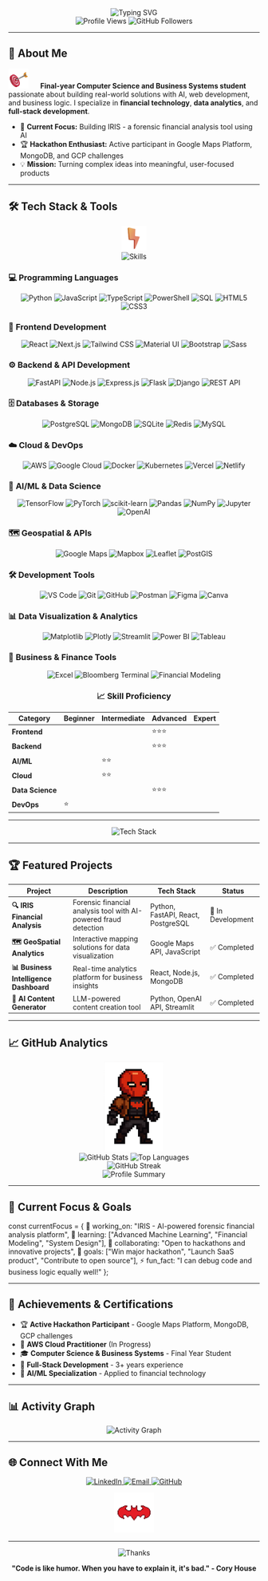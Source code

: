 <div align="center">
  <img src="https://readme-typing-svg.herokuapp.com?font=Fira+Code&size=30&duration=3000&pause=1000&color=7C3AED&center=true&vCenter=true&width=500&lines=Hey+there!+I'm+Rishikesh+👋;CS+%26+Business+Systems+Student;AI+%26+Web+Development+Enthusiast;Problem+Solver+%26+Innovator" alt="Typing SVG" />
</div>

<div align="center">
  <img src="https://komarev.com/ghpvc/?username=Rishikoli&color=7c3aed&style=for-the-badge" alt="Profile Views" />
  <img src="https://img.shields.io/github/followers/Rishikoli?style=for-the-badge&color=7c3aed" alt="GitHub Followers" />
</div>

---

## 🎯 About Me

<p align="left">
  <img src="3dicons-target-dynamic-color.png" width="40" alt="3D Icon" style="margin-right: 20px;">
  <strong>Final-year Computer Science and Business Systems student</strong> passionate about building real-world solutions with AI, web development, and business logic. I specialize in <strong>financial technology</strong>, <strong>data analytics</strong>, and <strong>full-stack development</strong>.
</p>

- 🚀 **Current Focus:** Building IRIS - a forensic financial analysis tool using AI
- 🏆 **Hackathon Enthusiast:** Active participant in Google Maps Platform, MongoDB, and GCP challenges
- 💡 **Mission:** Turning complex ideas into meaningful, user-focused products

---
## 🛠️ Tech Stack & Tools

<div align="center">
  <img src="3dicons-flash-dynamic-color.png" width="50" alt="Tech Stack Icon">
  <br>
  <img src="https://readme-typing-svg.herokuapp.com?font=Fira+Code&size=22&duration=2000&pause=500&color=7C3AED&center=true&vCenter=true&width=400&lines=Full+Stack+Developer;AI%2FML+Engineer;Cloud+Architect;Data+Scientist" alt="Skills" />
</div>



### 💻 **Programming Languages**
<div align="center">
  
![Python](https://img.shields.io/badge/Python-FFD43B?style=for-the-badge&logo=python&logoColor=blue)
![JavaScript](https://img.shields.io/badge/JavaScript-F7DF1E?style=for-the-badge&logo=JavaScript&logoColor=black)
![TypeScript](https://img.shields.io/badge/TypeScript-007ACC?style=for-the-badge&logo=typescript&logoColor=white)
![PowerShell](https://img.shields.io/badge/PowerShell-5391FE?style=for-the-badge&logo=PowerShell&logoColor=white)
![SQL](https://img.shields.io/badge/SQL-336791?style=for-the-badge&logo=postgresql&logoColor=white)
![HTML5](https://img.shields.io/badge/HTML5-E34F26?style=for-the-badge&logo=html5&logoColor=white)
![CSS3](https://img.shields.io/badge/CSS3-1572B6?style=for-the-badge&logo=css3&logoColor=white)

</div>



### 🎨 **Frontend Development**
<div align="center">
  
![React](https://img.shields.io/badge/React-20232A?style=for-the-badge&logo=react&logoColor=61DAFB)
![Next.js](https://img.shields.io/badge/Next.js-000000?style=for-the-badge&logo=nextdotjs&logoColor=white)
![Tailwind CSS](https://img.shields.io/badge/Tailwind_CSS-38B2AC?style=for-the-badge&logo=tailwind-css&logoColor=white)
![Material UI](https://img.shields.io/badge/Material--UI-0081CB?style=for-the-badge&logo=material-ui&logoColor=white)
![Bootstrap](https://img.shields.io/badge/Bootstrap-563D7C?style=for-the-badge&logo=bootstrap&logoColor=white)
![Sass](https://img.shields.io/badge/Sass-CC6699?style=for-the-badge&logo=sass&logoColor=white)

</div>



### ⚙️ **Backend & API Development**
<div align="center">
  
![FastAPI](https://img.shields.io/badge/FastAPI-005571?style=for-the-badge&logo=fastapi)
![Node.js](https://img.shields.io/badge/Node.js-43853D?style=for-the-badge&logo=node.js&logoColor=white)
![Express.js](https://img.shields.io/badge/Express.js-404D59?style=for-the-badge)
![Flask](https://img.shields.io/badge/Flask-000000?style=for-the-badge&logo=flask&logoColor=white)
![Django](https://img.shields.io/badge/Django-092E20?style=for-the-badge&logo=django&logoColor=white)
![REST API](https://img.shields.io/badge/REST-02569B?style=for-the-badge&logo=rest&logoColor=white)

</div>



### 🗄️ **Databases & Storage**
<div align="center">
  
![PostgreSQL](https://img.shields.io/badge/PostgreSQL-316192?style=for-the-badge&logo=postgresql&logoColor=white)
![MongoDB](https://img.shields.io/badge/MongoDB-4EA94B?style=for-the-badge&logo=mongodb&logoColor=white)
![SQLite](https://img.shields.io/badge/SQLite-07405E?style=for-the-badge&logo=sqlite&logoColor=white)
![Redis](https://img.shields.io/badge/Redis-DC382D?style=for-the-badge&logo=redis&logoColor=white)
![MySQL](https://img.shields.io/badge/MySQL-00000F?style=for-the-badge&logo=mysql&logoColor=white)

</div>



### ☁️ **Cloud & DevOps**
<div align="center">
  
![AWS](https://img.shields.io/badge/Amazon_AWS-FF9900?style=for-the-badge&logo=amazonaws&logoColor=white)
![Google Cloud](https://img.shields.io/badge/Google_Cloud-4285F4?style=for-the-badge&logo=google-cloud&logoColor=white)
![Docker](https://img.shields.io/badge/Docker-2CA5E0?style=for-the-badge&logo=docker&logoColor=white)
![Kubernetes](https://img.shields.io/badge/Kubernetes-326ce5.svg?&style=for-the-badge&logo=kubernetes&logoColor=white)
![Vercel](https://img.shields.io/badge/Vercel-000000?style=for-the-badge&logo=vercel&logoColor=white)
![Netlify](https://img.shields.io/badge/Netlify-00C7B7?style=for-the-badge&logo=netlify&logoColor=white)

</div>


### 🤖 **AI/ML & Data Science**
<div align="center">
  
![TensorFlow](https://img.shields.io/badge/TensorFlow-FF6F00?style=for-the-badge&logo=tensorflow&logoColor=white)
![PyTorch](https://img.shields.io/badge/PyTorch-EE4C2C?style=for-the-badge&logo=pytorch&logoColor=white)
![scikit-learn](https://img.shields.io/badge/scikit--learn-F7931E?style=for-the-badge&logo=scikit-learn&logoColor=white)
![Pandas](https://img.shields.io/badge/Pandas-150458?style=for-the-badge&logo=pandas&logoColor=white)
![NumPy](https://img.shields.io/badge/NumPy-013243?style=for-the-badge&logo=numpy&logoColor=white)
![Jupyter](https://img.shields.io/badge/Jupyter-F37626?style=for-the-badge&logo=jupyter&logoColor=white)
![OpenAI](https://img.shields.io/badge/OpenAI-412991?style=for-the-badge&logo=openai&logoColor=white)

</div>


### 🗺️ **Geospatial & APIs**
<div align="center">
  
![Google Maps](https://img.shields.io/badge/Google_Maps-4285F4?style=for-the-badge&logo=google-maps&logoColor=white)
![Mapbox](https://img.shields.io/badge/Mapbox-000000?style=for-the-badge&logo=mapbox&logoColor=white)
![Leaflet](https://img.shields.io/badge/Leaflet-199900?style=for-the-badge&logo=leaflet&logoColor=white)
![PostGIS](https://img.shields.io/badge/PostGIS-336791?style=for-the-badge&logo=postgresql&logoColor=white)

</div>



### 🛠️ **Development Tools**
<div align="center">
  
![VS Code](https://img.shields.io/badge/VS_Code-007ACC?style=for-the-badge&logo=visual-studio-code&logoColor=white)
![Git](https://img.shields.io/badge/Git-F05032?style=for-the-badge&logo=git&logoColor=white)
![GitHub](https://img.shields.io/badge/GitHub-181717?style=for-the-badge&logo=github&logoColor=white)
![Postman](https://img.shields.io/badge/Postman-FF6C37?style=for-the-badge&logo=postman&logoColor=white)
![Figma](https://img.shields.io/badge/Figma-F24E1E?style=for-the-badge&logo=figma&logoColor=white)
![Canva](https://img.shields.io/badge/Canva-00C4CC?style=for-the-badge&logo=canva&logoColor=white)

</div>


### 📊 **Data Visualization & Analytics**
<div align="center">
  
![Matplotlib](https://img.shields.io/badge/Matplotlib-11557c?style=for-the-badge&logo=matplotlib&logoColor=white)
![Plotly](https://img.shields.io/badge/Plotly-3F4F75?style=for-the-badge&logo=plotly&logoColor=white)
![Streamlit](https://img.shields.io/badge/Streamlit-FF4B4B?style=for-the-badge&logo=streamlit&logoColor=white)
![Power BI](https://img.shields.io/badge/Power_BI-F2C811?style=for-the-badge&logo=power-bi&logoColor=black)
![Tableau](https://img.shields.io/badge/Tableau-E97627?style=for-the-badge&logo=tableau&logoColor=white)

</div>



### 💼 **Business & Finance Tools**
<div align="center">
  
![Excel](https://img.shields.io/badge/Microsoft_Excel-217346?style=for-the-badge&logo=microsoft-excel&logoColor=white)
![Bloomberg Terminal](https://img.shields.io/badge/Bloomberg-000000?style=for-the-badge&logo=bloomberg&logoColor=white)
![Financial Modeling](https://img.shields.io/badge/Financial_Modeling-2E8B57?style=for-the-badge&logoColor=white)

</div>



<div align="center">
  
### 📈 **Skill Proficiency**

| Category | Beginner | Intermediate | Advanced | Expert |
|----------|----------|--------------|----------|---------|
| **Frontend** | | | ⭐⭐⭐ | |
| **Backend** | | | ⭐⭐⭐ | |
| **AI/ML** | | ⭐⭐ | | |
| **Cloud** | | ⭐⭐ | | |
| **Data Science** | | | ⭐⭐⭐ | |
| **DevOps** | ⭐ | | | |

</div>

---

<div align="center">
  <img src="https://github-readme-tech-stack.vercel.app/api/cards?title=Most+Used+Languages&lineCount=8&theme=radical&bg=0d1117&badge=7c3aed&border=7c3aed&titleColor=7c3aed&line1=Python,python,90;&line2=JavaScript,javascript,85;&line3=SQL,sql,80;&line4=TypeScript,typescript,75;&line5=HTML,html,85;&line6=CSS,css,80;&line7=PowerShell,powershell,70;&line8=Bash,bash,65;" alt="Tech Stack" />
</div>


---

## 🏆 Featured Projects

| Project | Description | Tech Stack | Status |
|---------|-------------|------------|---------|
| **🔍 IRIS Financial Analysis** | Forensic financial analysis tool with AI-powered fraud detection | Python, FastAPI, React, PostgreSQL | 🚧 In Development |
| **🗺️ GeoSpatial Analytics** | Interactive mapping solutions for data visualization | Google Maps API, JavaScript | ✅ Completed |
| **📊 Business Intelligence Dashboard** | Real-time analytics platform for business insights | React, Node.js, MongoDB | ✅ Completed |
| **🤖 AI Content Generator** | LLM-powered content creation tool | Python, OpenAI API, Streamlit | ✅ Completed |

---

## 📈 GitHub Analytics

<div align="center">
  <img src="7972f109-9eec-4a16-9c4a-048426972da4.png" width="120" alt="3D Icon">
</div>

<div align="center">
  <img height="180em" src="https://github-readme-stats.vercel.app/api?username=Rishikoli&show_icons=true&theme=radical&icon_color=7c3aed&hide_border=true&bg_color=0d1117" alt="GitHub Stats">
  <img height="180em" src="https://github-readme-stats.vercel.app/api/top-langs/?username=Rishikoli&layout=compact&theme=radical&hide_border=true&bg_color=0d1117" alt="Top Languages">
</div>

<div align="center">
  <img src="https://github-readme-streak-stats.herokuapp.com/?user=Rishikoli&theme=radical&hide_border=true&background=0d1117" alt="GitHub Streak" />
</div>

<div align="center">
  <img src="https://github-profile-summary-cards.vercel.app/api/cards/profile-details?username=Rishikoli&theme=radical" alt="Profile Summary" />
</div>

---

## 🎯 Current Focus & Goals

const currentFocus = {
🔭 working_on: "IRIS - AI-powered forensic financial analysis platform",
🌱 learning: ["Advanced Machine Learning", "Financial Modeling", "System Design"],
👯 collaborating: "Open to hackathons and innovative projects",
🥅 goals: ["Win major hackathon", "Launch SaaS product", "Contribute to open source"],
⚡ fun_fact: "I can debug code and business logic equally well!"
};


---

## 🏅 Achievements & Certifications

- 🏆 **Active Hackathon Participant** - Google Maps Platform, MongoDB, GCP challenges
- 📜 **AWS Cloud Practitioner** (In Progress)
- 🎓 **Computer Science & Business Systems** - Final Year Student
- 💼 **Full-Stack Development** - 3+ years experience
- 🧠 **AI/ML Specialization** - Applied to financial technology

---

## 📊 Activity Graph

<div align="center">
  <img src="https://github-readme-activity-graph.vercel.app/graph?username=Rishikoli&theme=react-dark&hide_border=true&bg_color=0d1117&color=7c3aed&line=7c3aed&point=ffffff" alt="Activity Graph" />
</div>

---

## 🌐 Connect With Me

<p align="center">
  <a href="https://linkedin.com/in/rishikesh-koli-828248257">
    <img src="https://img.shields.io/badge/LinkedIn-0A66C2?style=for-the-badge&logo=linkedin&logoColor=white" alt="LinkedIn">
  </a>
  <a href="mailto:1983rishikesh@gmail.com">
    <img src="https://img.shields.io/badge/Email-DC2626?style=for-the-badge&logo=gmail&logoColor=white" alt="Email">
  </a>
  <a href="https://github.com/Rishikoli">
    <img src="https://img.shields.io/badge/GitHub-100000?style=for-the-badge&logo=github&logoColor=white" alt="GitHub">
  </a>
</p>

<div align="center">
  <img src="b4c7c63d-f1be-448b-820c-0eaced58ff81.png" width="80" height="80" alt="3D Icon">
</div>

---

<div align="center">
  <img src="https://readme-typing-svg.herokuapp.com?font=Fira+Code&size=18&duration=4000&pause=1000&color=7C3AED&center=true&vCenter=true&width=800&lines=Thanks+for+visiting!+Let's+build+something+amazing+together!+🚀" alt="Thanks" />
</div>

<div align="center">
  
**"Code is like humor. When you have to explain it, it's bad." - Cory House**

</div>



